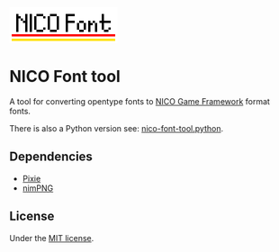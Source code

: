 ![logo](docs/logo_x4.png)

# NICO Font tool

A tool for converting opentype fonts to [NICO Game Framework](https://github.com/ftsf/nico) format fonts.

There is also a Python version see: [nico-font-tool.python](https://github.com/TakWolf/nico-font-tool.python).

## Dependencies

- [Pixie](https://github.com/treeform/pixie)
- [nimPNG](https://github.com/jangko/nimPNG)

## License

Under the [MIT license](LICENSE).
